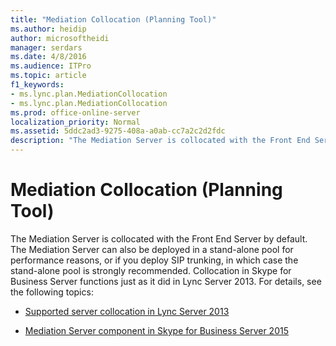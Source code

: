 ```yaml
---
title: "Mediation Collocation (Planning Tool)"
ms.author: heidip
author: microsoftheidi
manager: serdars
ms.date: 4/8/2016
ms.audience: ITPro
ms.topic: article
f1_keywords:
- ms.lync.plan.MediationCollocation
- ms.lync.plan.MediationCollocation
ms.prod: office-online-server
localization_priority: Normal
ms.assetid: 5ddc2ad3-9275-408a-a0ab-cc7a2c2d2fdc
description: "The Mediation Server is collocated with the Front End Server by default. The Mediation Server can also be deployed in a stand-alone pool for performance reasons, or if you deploy SIP trunking, in which case the stand-alone pool is strongly recommended. Collocation in Skype for Business Server functions just as it did in Lync Server 2013. For details, see the following topics:"
---
```


# Mediation Collocation (Planning Tool)
 
The Mediation Server is collocated with the Front End Server by default. The Mediation Server can also be deployed in a stand-alone pool for performance reasons, or if you deploy SIP trunking, in which case the stand-alone pool is strongly recommended. Collocation in Skype for Business Server functions just as it did in Lync Server 2013. For details, see the following topics:
  
- [Supported server collocation in Lync Server 2013](https://technet.microsoft.com/en-us/library/gg425885%28v=ocs.15%29.aspx)
    
- [Mediation Server component in Skype for Business Server 2015](../../plan-your-deployment/enterprise-voice-solution/mediation-server.md)
    

